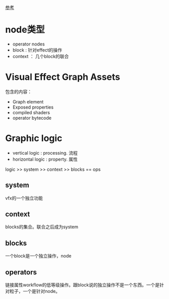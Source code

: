 [参考](https://docs.unity.cn/Packages/com.unity.visualeffectgraph@12.0/manual/index.html)

# node类型
- operator nodes
- block : 针对effect的操作
- context ： 几个block的联合

# Visual Effect Graph Assets
包含的内容：
- Graph element
- Exposed properties
- compiled shaders
- operator bytecode 

# Graphic logic
- vertical logic : processing. 流程
- horizontal logic : property. 属性

logic >> system >> context >> blocks == ops

## system
vfx的一个独立功能

## context
blocks的集合。联合之后成为system

## blocks
一个block是一个独立操作，node

## operators
链接属性workflow的低等级操作。跟block说的独立操作不是一个东西。一个是针对粒子，一个是针对node。
